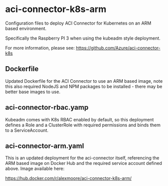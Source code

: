 # aci-connector-k8s-arm
Configuration files to deploy ACI Connector for Kubernetes on an ARM based environment.

Specifically the Raspberry PI 3 when using the kubeadm style deployment.

For more information, please see: https://github.com/Azure/aci-connector-k8s

## Dockerfile

Updated Dockerfile for the ACI Connector to use an ARM based image, note this also required NodeJS and NPM packages to be installed - there may be better base images to use.

## aci-connector-rbac.yamp

Kubeadm comes with K8s RBAC enabled by default, so this deployment defines a Role and a ClusterRole with required permissions and binds them to a ServiceAccount.

## aci-connector-arm.yaml

This is an updated deployment for the aci-connector itself, referencing the ARM based image on Docker Hub and the required service account defined above.  Image available here:

https://hub.docker.com/r/alexmoore/aci-connector-k8s-arm/
